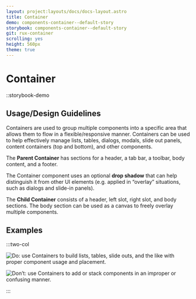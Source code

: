 ```yaml
---
layout: project:layouts/docs/docs-layout.astro
title: Container
demo: components-container--default-story
storybook: components-container--default-story
git: rux-container
scrolling: yes
height: 560px
theme: true
---
```


# Container

::storybook-demo

## Usage/Design Guidelines

Containers are used to group multiple components into a specific area that allows them to flow in a flexible/responsive manner. Containers can be used to help effectively manage lists, tables, dialogs, modals, slide out panels, content containers (top and bottom), and other components.

The **Parent Container** has sections for a header, a tab bar, a toolbar, body content, and a footer.

The Container component uses an optional **drop shadow** that can help distinguish it from other UI elements (e.g. applied in “overlay” situations, such as dialogs and slide-in panels).

The **Child Container** consists of a header, left slot, right slot, and body sections. The body section can be used as a canvas to freely overlay multiple components.

## Examples

:::two-col

![Do: use Containers to build lists, tables, slide outs, and the like with proper component usage and placement.](/img/components/container-do-1.png 'Do: use Containers to build lists, tables, slide outs, and the like with proper component usage and placement.')

![Don’t: use Containers to add or stack components in an improper or confusing manner.](/img/components/container-dont-1.png 'Don’t: use Containers to add or stack components in an improper or confusing manner.')

:::
